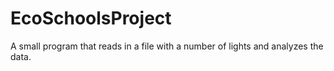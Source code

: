 # EcoSchoolsProject

A small program that reads in a file with a number of lights and analyzes the data. 